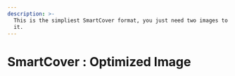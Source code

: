 ```yaml
---
description: >-
  This is the simpliest SmartCover format, you just need two images to manage
  it.
---
```


# SmartCover : Optimized Image

